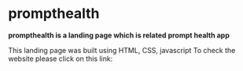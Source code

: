 # prompthealth

**prompthealth is a landing page which is related prompt health app**

This landing page was built using HTML, CSS, javascript
To check the website please click on this link: 
